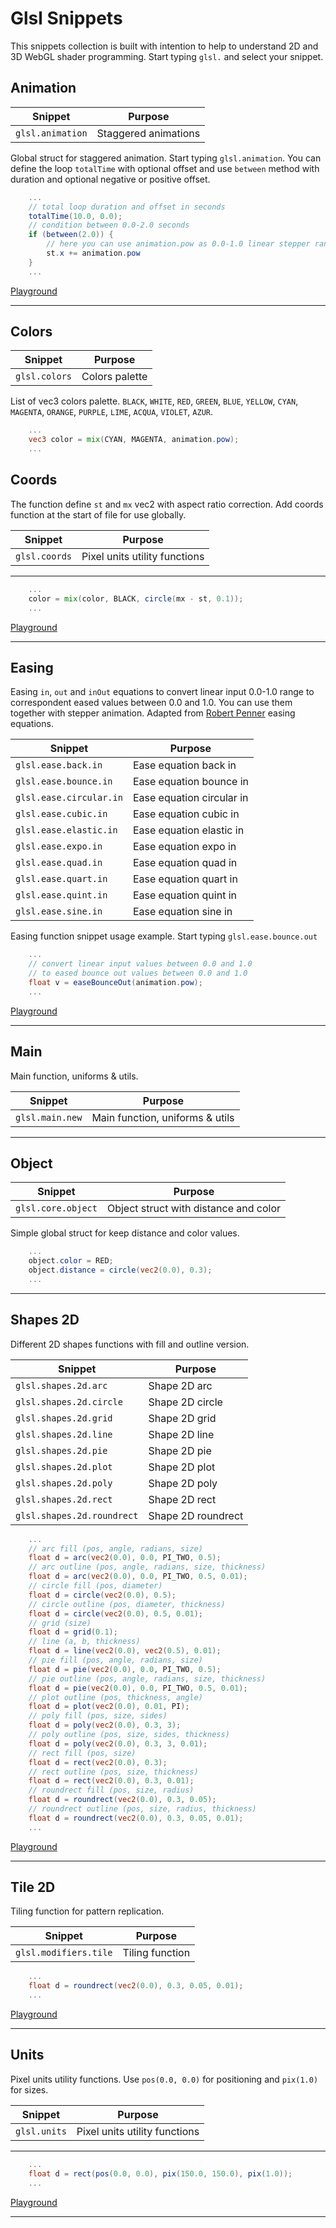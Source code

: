 # Glsl Snippets

This snippets collection is built with intention to help to understand 2D and 3D WebGL shader programming.
Start typing `glsl.` and select your snippet.

## Animation

| Snippet                      | Purpose                               |
|------------------------------|---------------------------------------|
| `glsl.animation`             | Staggered animations                  |

Global struct for staggered animation. Start typing `glsl.animation`.
You can define the loop `totalTime` with optional offset 
and use `between` method with duration and optional negative or positive offset.

```glsl
    ...
    // total loop duration and offset in seconds
    totalTime(10.0, 0.0);
    // condition between 0.0-2.0 seconds
    if (between(2.0)) {
        // here you can use animation.pow as 0.0-1.0 linear stepper range
        st.x += animation.pow
    }
    ...
```

[Playground](http://thebookofshaders.com/edit.php?log=180303091427)

-----------

## Colors

| Snippet                      | Purpose                         |
|------------------------------|---------------------------------|
| `glsl.colors`                | Colors palette                  |

List of vec3 colors palette. `BLACK`, `WHITE`, `RED`, `GREEN`, `BLUE`, `YELLOW`, `CYAN`, `MAGENTA`, `ORANGE`, `PURPLE`, `LIME`, `ACQUA`, `VIOLET`, `AZUR`. 

```glsl
    ...
    vec3 color = mix(CYAN, MAGENTA, animation.pow);
    ...
```

## Coords

The function define `st` and `mx` vec2 with aspect ratio correction. 
Add coords function at the start of file for use globally. 

| Snippet                      | Purpose                         |
|------------------------------|---------------------------------|
| `glsl.coords`                | Pixel units utility functions   |

-----------

```glsl
    ...
    color = mix(color, BLACK, circle(mx - st, 0.1));
    ...
```

[Playground](http://thebookofshaders.com/edit.php?log=180302165324)

-----------

## Easing

Easing `in`, `out` and `inOut` equations to convert linear input 0.0-1.0 range 
to correspondent eased values between 0.0 and 1.0. You can use them together with stepper animation.
Adapted from [Robert Penner](http://robertpenner.com/easing/)
 easing equations.

| Snippet                      | Purpose                         |
|------------------------------|---------------------------------|
| `glsl.ease.back.in`          | Ease equation back in           |
| `glsl.ease.bounce.in`        | Ease equation bounce in         |
| `glsl.ease.circular.in`      | Ease equation circular in       |
| `glsl.ease.cubic.in`         | Ease equation cubic in          |
| `glsl.ease.elastic.in`       | Ease equation elastic in        |
| `glsl.ease.expo.in`          | Ease equation expo in           |
| `glsl.ease.quad.in`          | Ease equation quad in           |
| `glsl.ease.quart.in`         | Ease equation quart in          |
| `glsl.ease.quint.in`         | Ease equation quint in          |
| `glsl.ease.sine.in`          | Ease equation sine in           |

Easing function snippet usage example. Start typing `glsl.ease.bounce.out`

```glsl
    ...
    // convert linear input values between 0.0 and 1.0
    // to eased bounce out values between 0.0 and 1.0
    float v = easeBounceOut(animation.pow);
    ...
```

[Playground](http://thebookofshaders.com/edit.php?log=180303091427)

-----------

## Main

Main function, uniforms & utils.

| Snippet                      | Purpose                         |
|------------------------------|---------------------------------|
| `glsl.main.new`              | Main function, uniforms & utils |

-----------

## Object

| Snippet                      | Purpose                               |
|------------------------------|---------------------------------------|
| `glsl.core.object`           | Object struct with distance and color |

Simple global struct for keep distance and color values. 

```glsl
    ...
    object.color = RED;
    object.distance = circle(vec2(0.0), 0.3);
    ...
```

-----------

## Shapes 2D

Different 2D shapes functions with fill and outline version.

| Snippet                      | Purpose                         |
|------------------------------|---------------------------------|
| `glsl.shapes.2d.arc`         | Shape 2D arc                    |
| `glsl.shapes.2d.circle`      | Shape 2D circle                 |
| `glsl.shapes.2d.grid`        | Shape 2D grid                   |
| `glsl.shapes.2d.line`        | Shape 2D line                   |
| `glsl.shapes.2d.pie`         | Shape 2D pie                    |
| `glsl.shapes.2d.plot`        | Shape 2D plot                   |
| `glsl.shapes.2d.poly`        | Shape 2D poly                   |
| `glsl.shapes.2d.rect`        | Shape 2D rect                   |
| `glsl.shapes.2d.roundrect`   | Shape 2D roundrect              |

```glsl
    ...
    // arc fill (pos, angle, radians, size)
    float d = arc(vec2(0.0), 0.0, PI_TWO, 0.5);
    // arc outline (pos, angle, radians, size, thickness)
    float d = arc(vec2(0.0), 0.0, PI_TWO, 0.5, 0.01);
    // circle fill (pos, diameter)
    float d = circle(vec2(0.0), 0.5);
    // circle outline (pos, diameter, thickness)
    float d = circle(vec2(0.0), 0.5, 0.01);
    // grid (size)
    float d = grid(0.1);
    // line (a, b, thickness)
    float d = line(vec2(0.0), vec2(0.5), 0.01);
    // pie fill (pos, angle, radians, size)
    float d = pie(vec2(0.0), 0.0, PI_TWO, 0.5);
    // pie outline (pos, angle, radians, size, thickness)
    float d = pie(vec2(0.0), 0.0, PI_TWO, 0.5, 0.01);
    // plot outline (pos, thickness, angle)
    float d = plot(vec2(0.0), 0.01, PI);
    // poly fill (pos, size, sides)
    float d = poly(vec2(0.0), 0.3, 3);
    // poly outline (pos, size, sides, thickness)
    float d = poly(vec2(0.0), 0.3, 3, 0.01);
    // rect fill (pos, size)
    float d = rect(vec2(0.0), 0.3);
    // rect outline (pos, size, thickness)
    float d = rect(vec2(0.0), 0.3, 0.01);
    // roundrect fill (pos, size, radius)
    float d = roundrect(vec2(0.0), 0.3, 0.05);
    // roundrect outline (pos, size, radius, thickness)
    float d = roundrect(vec2(0.0), 0.3, 0.05, 0.01);
    ...
```

[Playground](http://thebookofshaders.com/edit.php?log=1520061191715)

-----------

## Tile 2D

Tiling function for pattern replication.

| Snippet                      | Purpose                         |
|------------------------------|---------------------------------|
| `glsl.modifiers.tile`        | Tiling function                 |

```glsl
    ...
    float d = roundrect(vec2(0.0), 0.3, 0.05, 0.01);
    ...
```

[Playground](http://thebookofshaders.com/edit.php?log=1520061191715)

-----------

## Units

Pixel units utility functions. Use `pos(0.0, 0.0)` for positioning and `pix(1.0)` for sizes.  

| Snippet                      | Purpose                         |
|------------------------------|---------------------------------|
| `glsl.units`                 | Pixel units utility functions   |

-----------

```glsl
    ...
    float d = rect(pos(0.0, 0.0), pix(150.0, 150.0), pix(1.0));
    ...
```

[Playground](http://thebookofshaders.com/edit.php?log=180302165324)

-----------
